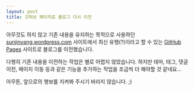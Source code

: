 ```yaml
---
layout: post
title: 깃허브 페이지로 블로그 다시 이전
---
```


아무것도 하지 않고 기존 내용을 유지하는 목적으로 사용하던 [sunjinyang.wordpress.com](http://sunjinyang.wordpress.com/) 사이트에서 최신 유행(?)이라고 할 수 있는 [GitHub Pages](https://pages.github.com/) 사이트로 블로그를 이전했습니다.

다행히 기존 내용을 이전하는 작업은 별로 어렵지 않았습니다. 하지만 테마, 태그, 댓글 이전, 페이지 이동 등과 같은 기능을 추가하는 작업을 조금씩 더 해야할 것 같네요...

아무튼, 앞으로의 행보를 지켜봐 주시기 바라지 않습니다. ;)
